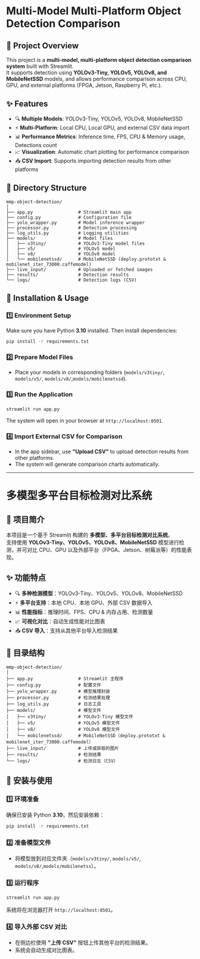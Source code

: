 # Multi-Model Multi-Platform Object Detection Comparison

## 📖 Project Overview
This project is a **multi-model, multi-platform object detection comparison system** built with Streamlit.  
It supports detection using **YOLOv3-Tiny, YOLOv5, YOLOv8, and MobileNetSSD** models, and allows performance comparison across CPU, GPU, and external platforms (FPGA, Jetson, Raspberry Pi, etc.).

## ✨ Features
- 🔍 **Multiple Models**: YOLOv3-Tiny, YOLOv5, YOLOv8, MobileNetSSD  
- ⚡ **Multi-Platform**: Local CPU, Local GPU, and external CSV data import  
- 📊 **Performance Metrics**: Inference time, FPS, CPU & Memory usage, Detections count  
- 📈 **Visualization**: Automatic chart plotting for performance comparison  
- 📥 **CSV Import**: Supports importing detection results from other platforms

## 📂 Directory Structure
```
mmp-object-detection/
│
├── app.py                 # Streamlit main app
├── config.py              # Configuration file
├── yolo_wrapper.py        # Model inference wrapper
├── processor.py           # Detection processing
├── log_utils.py           # Logging utilities
├── models/                # Model files
│   ├── v3tiny/            # YOLOv3-Tiny model files
│   ├── v5/                # YOLOv5 model
│   ├── v8/                # YOLOv8 model
│   └── mobilenetssd/      # MobileNetSSD (deploy.prototxt & mobilenet_iter_73000.caffemodel)
├── live_input/            # Uploaded or fetched images
├── results/               # Detection results
└── logs/                  # Detection logs (CSV)
```

## 🚀 Installation & Usage

### 1️⃣ Environment Setup
Make sure you have Python **3.10** installed. Then install dependencies:
```bash
pip install -r requirements.txt
```

### 2️⃣ Prepare Model Files
- Place your models in corresponding folders (`models/v3tiny/`, `models/v5/`, `models/v8/`,`models/mobilenetssd`).


### 3️⃣ Run the Application
```bash
streamlit run app.py
```
The system will open in your browser at `http://localhost:8501`.

### 4️⃣ Import External CSV for Comparison
- In the app sidebar, use **"Upload CSV"** to upload detection results from other platforms.
- The system will generate comparison charts automatically.

---

# 多模型多平台目标检测对比系统

## 📖 项目简介
本项目是一个基于 Streamlit 构建的 **多模型、多平台目标检测对比系统**。  
支持使用 **YOLOv3-Tiny、YOLOv5、YOLOv8、MobileNetSSD** 模型进行检测，并可对比 CPU、GPU 以及外部平台（FPGA、Jetson、树莓派等）的性能表现。

## ✨ 功能特点
- 🔍 **多种检测模型**：YOLOv3-Tiny、YOLOv5、YOLOv8、MobileNetSSD  
- ⚡ **多平台支持**：本地 CPU、本地 GPU、外部 CSV 数据导入  
- 📊 **性能指标**：推理时间、FPS、CPU & 内存占用、检测数量  
- 📈 **可视化对比**：自动生成性能对比图表  
- 📥 **CSV 导入**：支持从其他平台导入检测结果

## 📂 目录结构
```
mmp-object-detection/
│
├── app.py                 # Streamlit 主程序
├── config.py              # 配置文件
├── yolo_wrapper.py        # 模型推理封装
├── processor.py           # 检测结果处理
├── log_utils.py           # 日志工具
├── models/                # 模型文件
│   ├── v3tiny/            # YOLOv3-Tiny 模型文件
│   ├── v5/                # YOLOv5 模型文件
│   ├── v8/                # YOLOv8 模型文件
│   └── mobilenetssd/      # MobileNetSSD（deploy.prototxt & mobilenet_iter_73000.caffemodel）
├── live_input/            # 上传或获取的图片
├── results/               # 检测结果
└── logs/                  # 检测日志（CSV）
```

## 🚀 安装与使用

### 1️⃣ 环境准备
确保已安装 Python **3.10**，然后安装依赖：
```bash
pip install -r requirements.txt
```

### 2️⃣ 准备模型文件
- 将模型放到对应文件夹（`models/v3tiny/`, `models/v5/`, `models/v8/`,`models/mobilenetss`）。


### 3️⃣ 运行程序
```bash
streamlit run app.py
```
系统将在浏览器打开 `http://localhost:8501`。

### 4️⃣ 导入外部 CSV 对比
- 在侧边栏使用 **"上传 CSV"** 按钮上传其他平台的检测结果。
- 系统会自动生成对比图表。

